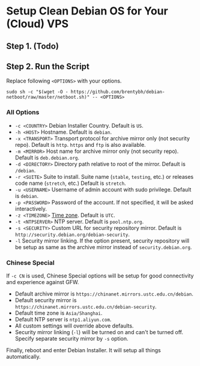 # Setup Clean Debian OS for Your (Cloud) VPS

## Step 1. (Todo)

## Step 2. Run the Script

Replace following `<OPTIONS>` with your options.

```
sudo sh -c "$(wget -O - https://github.com/brentybh/debian-netboot/raw/master/netboot.sh)" -- <OPTIONS>
```

### All Options

 - `-c <COUNTRY>` Debian Installer Country. Default is `US`.
 - `-h <HOST>` Hostname. Default is `debian`.
 - `-x <TRANSPORT>` Transport protocol for archive mirror only (not security repo). Default is `http`. `https` and `ftp` is also available.
 - `-m <MIRROR>` Host name for archive mirror only (not security repo). Default is `deb.debian.org`.
 - `-d <DIRECTORY>` Directory path relative to root of the mirror. Default is `/debian`.
 - `-r <SUITE>` Suite to install. Suite name (`stable`, `testing`, etc.) or releases code name (`stretch`, etc.) Default is `stretch`.
 - `-u <USERNAME>` Username of admin account with sudo privilege. Default is `debian`.
 - `-p <PASSWORD>` Password of the account. If not specified, it will be asked interactively.
 - `-z <TIMEZONE>` [Time zone](https://en.wikipedia.org/wiki/List_of_tz_database_time_zones#List). Default is `UTC`.
 - `-t <NTPSERVER>` NTP server. Default is `pool.ntp.org`.
 - `-s <SECURITY>` Custom URL for security repository mirror. Default is `http://security.debian.org/debian-security`.
 - `-l` Security mirror linking. If the option present, security repository will be setup as same as the archive mirror instead of `security.debian.org`.

### Chinese Special

If `-c CN` is used, Chinese Special options will be setup for good connectivity and experience against GFW.

 - Default archive mirror is `https://chinanet.mirrors.ustc.edu.cn/debian`.
 - Default security mirror is `https://chinanet.mirrors.ustc.edu.cn/debian-security`.
 - Default time zone is `Asia/Shanghai`.
 - Default NTP server is `ntp1.aliyun.com`.
 - All custom settings will override above defaults.
 - Security mirror linking (`-l`) will be turned on and can't be turned off. Specify separate security mirror by `-s` option.

Finally, reboot and enter Debian Installer. It will setup all things automatically.
